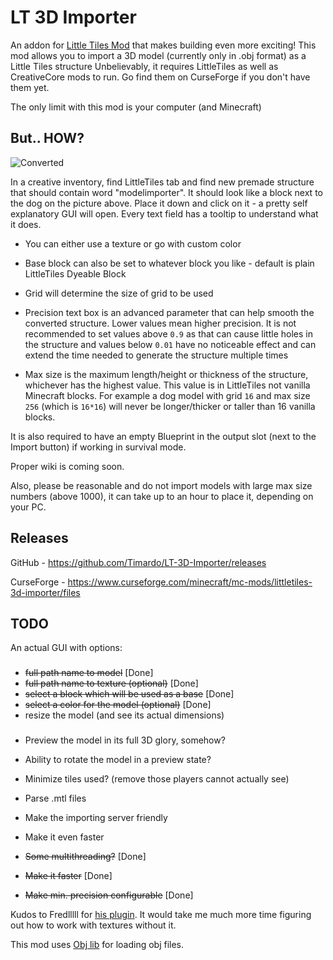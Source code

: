 # LT 3D Importer
An addon for [Little Tiles Mod](https://www.curseforge.com/minecraft/mc-mods/littletiles) that makes building even more exciting!
This mod allows you to import a 3D model (currently only in .obj format) as a Little Tiles structure
Unbelievably, it requires LittleTiles as well as CreativeCore mods to run. Go find them on CurseForge if you don't have them yet.

The only limit with this mod is your computer (and Minecraft)

## But.. HOW?

![Converted](https://i.imgur.com/7x1chXW.png)

In a creative inventory, find LittleTiles tab and find new premade structure that should contain word "modelimporter". It should look like a block next to the dog on the picture above. Place it down and click on it - a pretty self explanatory GUI will open. Every text field has a tooltip to understand what it does.

- You can either use a texture or go with custom color

- Base block can also be set to whatever block you like - default is plain LittleTiles Dyeable Block

- Grid will determine the size of grid to be used

- Precision text box is an advanced parameter that can help smooth the converted structure. Lower values mean higher precision. It is not recommended to set values above `0.9` as that can cause little holes in the structure and values below `0.01` have no noticeable effect and can extend the time needed to generate the structure multiple times

- Max size is the maximum length/height or thickness of the structure, whichever has the highest value. This value is in LittleTiles not vanilla Minecraft blocks. For example a dog model with grid `16` and max size `256` (which is `16*16`) will never be longer/thicker or taller than 16 vanilla blocks.


It is also required to have an empty Blueprint in the output slot (next to the Import button) if working in survival mode.

Proper wiki is coming soon.

Also, please be reasonable and do not import models with large max size numbers (above 1000), it can take up to an hour to place it, depending on your PC.

## Releases
GitHub - https://github.com/Timardo/LT-3D-Importer/releases

CurseForge - https://www.curseforge.com/minecraft/mc-mods/littletiles-3d-importer/files

## TODO

An actual GUI with options:
###
 - ~~full path name to model~~ [Done]
 - ~~full path name to texture (optional)~~ [Done]
 - ~~select a block which will be used as a base~~ [Done]
 - ~~select a color for the model (optional)~~ [Done]
 - resize the model (and see its actual dimensions)
###
 - Preview the model in its full 3D glory, somehow?

 - Ability to rotate the model in a preview state?

 - Minimize tiles used? (remove those players cannot actually see)

 - Parse .mtl files

 - Make the importing server friendly

 - Make it even faster

 - ~~Some multithreading?~~ [Done]

 - ~~Make it faster~~ [Done]

 - ~~Make min. precision configurable~~ [Done]

Kudos to Fredlllll for [his plugin](https://dev.bukkit.org/projects/print3d). It would take me much more time figuring out how to work
with textures without it.

This mod uses [Obj lib](https://github.com/javagl/Obj) for loading obj files.
